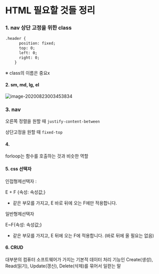 # HTML 필요할 것들 정리

### 1. nav 상단 고정을 위한 class

```html
.header {
      position: fixed;
      top: 0;
      left: 0;
      right: 0;
    }
```

※ class의 이름은 중요x



#### 2. sm, md, lg, el

![image-20200823003453834](C:%5CUsers%5CSAMSUNG%5CAppData%5CRoaming%5CTypora%5Ctypora-user-images%5Cimage-20200823003453834.png)

### 3. nav

오른쪽 정렬을 원할 때 `justify-content-between`

상단고정을 원할 때 `fixed-top`





#### 4.

forloop는 함수를 호출하는 것과 비슷한 역할





#### 5. css 선택자

인접형제선택자 :

E + F {속성: 속성값;}

- 같은 부모를 가지고, E 바로 뒤에 오는 F에만 적용합니다. 

일반형제선택자

E~F{속성: 속성값;}

-  같은 부모를 가지고, E 뒤에 오는 F에 적용합니다. (바로 뒤에 올 필요는 없음)



#### 6. CRUD

대부분의 컴퓨터 소프트웨어가 가지는 기본적 데이터 처리 기능인 Create(생성), Read(읽기), Update(갱신), Delete(삭제)를 묶어서 일컫는 말



